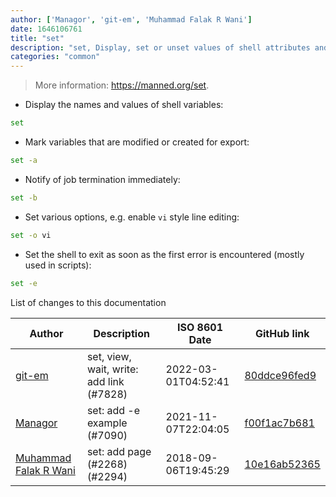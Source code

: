 ```yaml
---
author: ['Managor', 'git-em', 'Muhammad Falak R Wani']
date: 1646106761
title: "set"
description: "set, Display, set or unset values of shell attributes and positional parameters."
categories: "common"
---
```

> More information: <https://manned.org/set>.

- Display the names and values of shell variables:

```bash
set
```

- Mark variables that are modified or created for export:

```bash
set -a
```

- Notify of job termination immediately:

```bash
set -b
```

- Set various options, e.g. enable `vi` style line editing:

```bash
set -o vi
```

- Set the shell to exit as soon as the first error is encountered (mostly used in scripts):

```bash
set -e
```
List of changes to this documentation


Author | Description | ISO 8601 Date | GitHub link
------|-----|-----|-----
[git-em](mailto:56173216+git-em@users.noreply.github.com) | set, view, wait, write: add link (#7828) | 2022-03-01T04:52:41 | [80ddce96fed9](https://github.com/tldr-pages/tldr/commit/80ddce96fed97c21dca5e218147f3b15a30d701c)
[Managor](mailto:42655600+Managor@users.noreply.github.com) | set: add -e example (#7090) | 2021-11-07T22:04:05 | [f00f1ac7b681](https://github.com/tldr-pages/tldr/commit/f00f1ac7b681a3867eb5dd6aa4b5e216e584e5bd)
[Muhammad Falak R Wani](mailto:falakreyaz@gmail.com) | set: add page (#2268) (#2294) | 2018-09-06T19:45:29 | [10e16ab52365](https://github.com/tldr-pages/tldr/commit/10e16ab52365edd50d0076696eb6a02f7f98f305)

